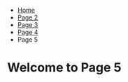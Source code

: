 <ul class="breadcrumb">
  <li><a href="index.html">Home</a></li>
  <li><a href="Page2.html">Page 2</a></li>
  <li><a href="Page3.html">Page 3</a></li>
  <li><a href="Page4.html">Page 4</a></li>
  <li>Page 5</li>
</ul>

<h1>Welcome to Page 5</h1>

